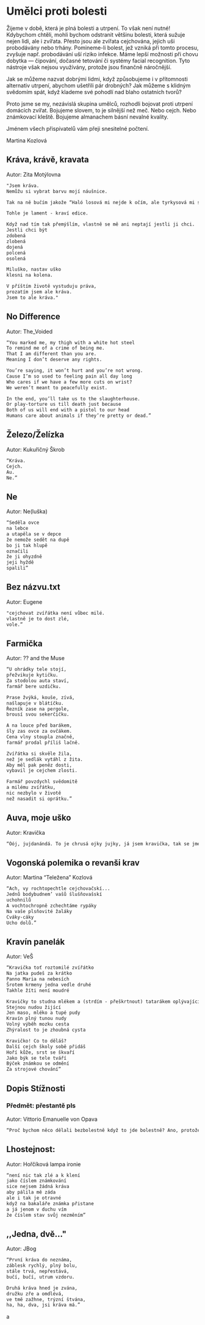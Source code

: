 # Umělci proti bolesti

Žijeme v době, která je plná bolesti a utrpení. To však není nutné! Kdybychom chtěli, mohli bychom odstranit většinu bolesti, která sužuje nejen lidi, ale i zvířata. Přesto jsou ale zvířata cejchována, jejich uši probodávány nebo trhány. Pomineme-li bolest, jež vzniká při tomto procesu, zvyšuje např. probodávání uší riziko infekce. Máme lepší možnosti při chovu dobytka — čipování, dočasné tetování či systémy facial recognition. Tyto nástroje však nejsou využívány, protože jsou finančně náročnější.

Jak se můžeme nazvat dobrými lidmi, když způsobujeme i v přítomnosti alternativ utrpení, abychom ušetřili pár drobných? Jak můžeme s klidným svědomím spát, když klademe své pohodlí nad blaho ostatních tvorů?

Proto jsme se my, nezávislá skupina umělců, rozhodli bojovat proti utrpení domácích zvířat.
Bojujeme slovem, to je silnější než meč. Nebo cejch. Nebo známkovací kleště.
Bojujeme almanachem básní nevalné kvality.

Jménem všech přispivatelů vám přeji snesitelné počtení.

Martina Kozlová

## Kráva, krávě, kravata
Autor: Zita Motýlovna
```markdown
"Jsem kráva.
Nemůžu si vybrat barvu mojí náušnice.

Tak na ně bučím jakože “Haló losová mi nejde k očím, ale tyrkysová mi sluší velice!”

Tohle je lament - kraví edice.

Když nad tím tak přemýšlím, vlastně se mě ani neptají jestli ji chci. 
Jestli chci být 
zdobená
zlobená
dojená
polcená
osolená

Miluško, nastav uško
klesni na kolena.

V příštím životě vystuduju práva,
prozatím jsem ale kráva.
Jsem to ale kráva."
```

## No Difference
Autor: The_Voided
```markdown
“You marked me, my thigh with a white hot steel
To remind me of a crime of being me.
That I am different than you are.
Meaning I don’t deserve any rights.

You’re saying, it won’t hurt and you’re not wrong.
Cause I’m so used to feeling pain all day long
Who cares if we have a few more cuts on wrist?
We weren’t meant to peacefully exist. 

In the end, you’ll take us to the slaughterhouse.
Or play-torture us till death just because
Both of us will end with a pistol to our head
Humans care about animals if they’re pretty or dead.”
```

## Železo/Želízka
Autor: Kukuřičný Škrob
```markdown
“Kráva.
Cejch.
Au.
Ne.”
```

## Ne
Autor: Ne(luška)
```markdown
“Seděla ovce
na lebce
a utapěla se v depce
že nemože sedět na dupě
bo ji tak hlupě
označili
že ji ohyzdně
jeji hyždě
spalili”
```

## Bez názvu.txt
Autor: Eugene
```markdown
"cejchovat zvířátka není vůbec milé.
vlastně je to dost zlé,
vole.”
```

## Farmička
Autor: ?? and the Muse 
```markdown
“U ohrádky tele stojí,
přežvikuje kytičku.
Za stodolou auta staví,
farmář bere uzdičku.

Prase žvýká, kouše, zívá,
našlapuje v blátíčku.
Řezník zase na pergole,
brousí svou sekerčičku.

A na louce před barákem,
šly zas ovce za ovčákem.
Cena vlny stoupla značně,
farmář prodal příliš lačně.

Zvířátka si skvěle žila,
než je sedlák vytáhl z žita.
Aby měl pak peněz dosti,
vybavil je cejchem zlosti.

Farmář povzdychl svědomitě
a milému zvířátku,
nic nezbylo v životě
než nasadit si oprátku.”
```

## Auva, moje uško
Autor: Kravička
```markdown
“Óój, jujdanándá. To je chrusá ojky jujky, já jsem kravička, tak se jmenuju, kravička ajááj, a já moje ucho, uško. Označování kraviček to je věc skvělá, ale nesmím to být já, chichi, jó, dám si večeři a pak sním ty mrňavé škvorky, co mě chtějí očipovat, já se nedám, jó hó. Nechci být očipovaná marťany ani žádnými jinými těmi, no, škvorkami. Bú, bú, to nebučím ale brečím, bú škyt, chi, chi.”
```

## Vogonská polemika o revanši krav
Autor: Martina “Teležena” Kozlová
```markdown
“Ach, vy rochtopechtle cejchovačskí...
Jednů bodybudnem’ vašů šlušňovašskí 
uchohnilů
A vochtochropně zchechtáme rypáky
Na vaše plsňovité žaláky
Cváky-cáky
Ucho dolů.”
```

## Kravín panelák
Autor: VeŠ
```markdown
“Kravička toť roztomilé zvířátko
Na jatka pudeš za krátko
Panno Maria na nebesích
Šrotem krmeny jedna vedle druhé
Takhle žíti není moudré

Kravičky to studna mlékem a (strdím - přeškrtnout) tatarákem oplývající
Stejnou nudou žijící
Jen maso, mléko a tupé pudy
Kravín plný tunou nudy
Volný výběh mozku cesta
Zhýralost to je zhoubná cysta

Kravičko! Co to děláš?
Další cejch školy sobě přidáš
Hoří kůže, srst se škvaří 
Jako býk se tele tváří
Býček známkou se odmění
Za strojové chování”
```

## Dopis Stížnosti
### Předmět: přestantě pls
Autor: Vittorio Emanuelle von Opava
```markdown
“Proč bychom něco dělali bezbolestně když to jde bolestně? Ano, protože lidé bohužel takoví jsou. Místo aby jim dali nějaký přívěsek s údaji tak jim raději vypálí díru do těla. Byl bych moc rád aby lidé, kteří s tím souhlasí odložili občanky a někde na čelo si vypálili jméno, příjmení a datum narození. Díky”
```

## Lhostejnost:
Autor: Hořčíková lampa ironie
```markdown
“není nic tak zlé a k klení
jako číslem známkování
sice nejsem žádná kráva
aby pálila mě záda
ale i tak je otravné
když na bakaláře známka přistane
a já jenom v duchu vím
že číslem stav svůj nezměním”
```
 
## ,,Jedna, dvě..."
Autor: JBog
```markdown
“První kráva do neznáma,
záblesk rychlý, plný bolu,
stále trvá, nepřestává,
bučí, bučí, utrum vzdoru. 

Druhá kráva hned je zvána,
družku zře a omdlévá,
ve tmě zažhne, trýzní štvána,
ha, ha, dva, jsi kráva má.”
```
 a
